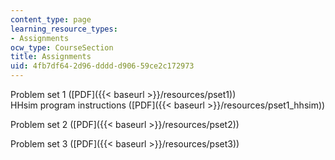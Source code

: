 ```yaml
---
content_type: page
learning_resource_types:
- Assignments
ocw_type: CourseSection
title: Assignments
uid: 4fb7df64-2d96-dddd-d906-59ce2c172973
---
```


Problem set 1 ([PDF]({{< baseurl >}}/resources/pset1))  
HHsim program instructions ([PDF]({{< baseurl >}}/resources/pset1_hhsim))

Problem set 2 ([PDF]({{< baseurl >}}/resources/pset2))

Problem set 3 ([PDF]({{< baseurl >}}/resources/pset3))